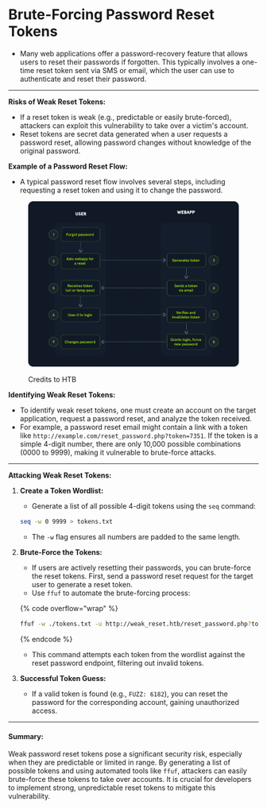 # Brute-Forcing Password Reset Tokens

* Many web applications offer a password-recovery feature that allows users to reset their passwords if forgotten. This typically involves a one-time reset token sent via SMS or email, which the user can use to authenticate and reset their password.

***

**Risks of Weak Reset Tokens:**

* If a reset token is weak (e.g., predictable or easily brute-forced), attackers can exploit this vulnerability to take over a victim's account.
* Reset tokens are secret data generated when a user requests a password reset, allowing password changes without knowledge of the original password.

**Example of a Password Reset Flow:**

* A typical password reset flow involves several steps, including requesting a reset token and using it to change the password.

<figure><img src="../../../.gitbook/assets/image (1) (1) (1) (1) (1) (1) (1) (1).png" alt=""><figcaption><p>Credits to HTB</p></figcaption></figure>

**Identifying Weak Reset Tokens:**

* To identify weak reset tokens, one must create an account on the target application, request a password reset, and analyze the token received.
* For example, a password reset email might contain a link with a token like `http://example.com/reset_password.php?token=7351`. If the token is a simple 4-digit number, there are only 10,000 possible combinations (0000 to 9999), making it vulnerable to brute-force attacks.

***

**Attacking Weak Reset Tokens:**

1.  **Create a Token Wordlist:**

    * Generate a list of all possible 4-digit tokens using the `seq` command:

    ```bash
    seq -w 0 9999 > tokens.txt
    ```

    * The `-w` flag ensures all numbers are padded to the same length.
2.  **Brute-Force the Tokens:**

    * If users are actively resetting their passwords, you can brute-force the reset tokens. First, send a password reset request for the target user to generate a reset token.
    * Use `ffuf` to automate the brute-forcing process:

    {% code overflow="wrap" %}
    ```bash
    ffuf -w ./tokens.txt -u http://weak_reset.htb/reset_password.php?token=FUZZ -fr "The provided token is invalid"
    ```
    {% endcode %}

    * This command attempts each token from the wordlist against the reset password endpoint, filtering out invalid tokens.
3. **Successful Token Guess:**
   * If a valid token is found (e.g., `FUZZ: 6182`), you can reset the password for the corresponding account, gaining unauthorized access.

***

#### Summary:

Weak password reset tokens pose a significant security risk, especially when they are predictable or limited in range. By generating a list of possible tokens and using automated tools like `ffuf`, attackers can easily brute-force these tokens to take over accounts. It is crucial for developers to implement strong, unpredictable reset tokens to mitigate this vulnerability.
